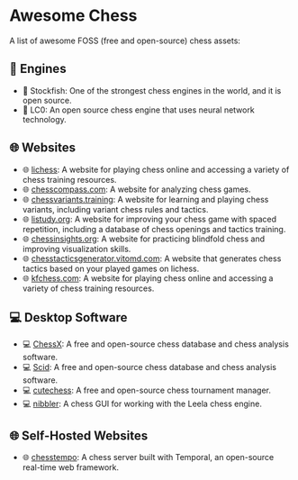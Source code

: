 # Awesome Chess [](https://awesome.re)

A list of awesome FOSS (free and open-source) chess assets:

## 🤖 Engines

- 🤖 Stockfish: One of the strongest chess engines in the world, and it is open source.
- 🤖 LC0: An open source chess engine that uses neural network technology.

## 🌐 Websites

- 🌐 [lichess](https://lichess.org): A website for playing chess online and accessing a variety of chess training resources.
- 🌐 [chesscompass.com](https://chesscompass.com): A website for analyzing chess games.
- 🌐 [chessvariants.training](https://chessvariants.training): A website for learning and playing chess variants, including variant chess rules and tactics.
- 🌐 [listudy.org](https://listudy.org): A website for improving your chess game with spaced repetition, including a database of chess openings and tactics training.
- 🌐 [chessinsights.org](https://chessinsights.org): A website for practicing blindfold chess and improving visualization skills.
- 🌐 [chesstacticsgenerator.vitomd.com](https://chesstacticsgenerator.vitomd.com): A website that generates chess tactics based on your played games on lichess.
- 🌐 [kfchess.com](https://kfchess.com): A website for playing chess online and accessing a variety of chess training resources.

## 💻 Desktop Software

- 💻 [ChessX](https://chessx.sourceforge.io): A free and open-source chess database and chess analysis software.
- 💻 [Scid](http://scid.sourceforge.net): A free and open-source chess database and chess analysis software.
- 💻 [cutechess](https://cutechess.com): A free and open-source chess tournament manager.
- 💻 [nibbler](https://nibbler.lczero.org): A chess GUI for working with the Leela chess engine.

## 🌐 Self-Hosted Websites

- 🌐 [chesstempo](https://github.com/sevein/chesstempo): A chess server built with Temporal, an open-source real-time web framework.
